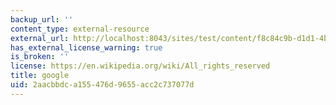 ```yaml
---
backup_url: ''
content_type: external-resource
external_url: http://localhost:8043/sites/test/content/f8c84c9b-d1d1-4b6d-afed-2fc04bdaf6d4/?ocw_resource_link_uuid=f8c84c9b-d1d1-4b6d-afed-2fc04bdaf6d4&ocw_resource_link_suffix=
has_external_license_warning: true
is_broken: ''
license: https://en.wikipedia.org/wiki/All_rights_reserved
title: google
uid: 2aacbbdc-a155-476d-9655-acc2c737077d
---
```

